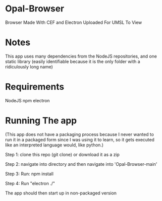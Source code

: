 # Opal-Browser
Browser Made With CEF and Electron Uploaded For UMSL To View

# Notes
This app uses many dependencies from the NodeJS repositories, and 
one static library (easily identifiable because it is the only 
folder with a ridiculously long name)

# Requirements
NodeJS
npm
electron

# Running The app
(This app does not have a packaging process because I never wanted to run it in a packaged form since I was using it to learn, so it gets executed like an interpreted language would, like python.)

Step 1: clone this repo (git clone) or download it as a zip

Step 2: navigate into directory and then navigate into 'Opal-Browser-main'

Step 3: Run: npm install

Step 4: Run "electron ./"

The app should then start up in non-packaged version
